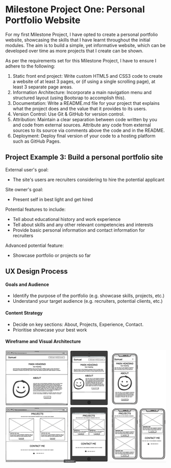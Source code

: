 # Milestone Project One: Personal Portfolio Website

For my first Milestone Project, I have opted to create a personal portfolio website, showcasing the skills that I have learnt throughout the initial modules. The aim is to build a simple, yet informative website, which can be developed over time as more projects that I create can be shown. 

As per the requirements set for this Milestone Project, I have to ensure I adhere to the following:
1. Static front end project: Write custom HTML5 and CSS3 code to create a website of at least 3 pages, or (if using a single scrolling page), at least 3 separate page areas.
2. Information Architecture: Incorporate a main navigation menu and structured layout (using Bootsrap to accomplish this).
3. Documentation: Write a README.md file for your project that explains what the project does and the value that it provides to its users.
4. Version Control: Use Git & GitHub for version control.
5. Attribution: Maintain a clear separation between code written by you and code from external sources. Attribute any code from external sources to its source via comments above the code and in the README.
6. Deployment: Deploy final version of your code to a hosting platform such as GitHub Pages.

## Project Example 3: Build a personal portfolio site

External user's goal:
* The site's users are recruiters considering to hire the potential applicant

Site owner's goal:
* Present self in best light and get hired

Potential features to include:
* Tell about educational history and work experience
* Tell about skills and any other relevant competencies and interests
* Provide basic personal information and contact information for recruiters

Advanced potential feature:
* Showcase portfolio or projects so far

## UX Design Process

#### Goals and Audience
* Identify the purpose of the portfolio (e.g. showcase skills, projects, etc.)
* Understand your target audience (e.g. recruiters, potential clients, etc.)

#### Content Strategy
* Decide on key sections: About, Projects, Experience, Contact.
* Prioritise showcase your best work

#### Wireframe and Visual Architecture
![image alt](https://github.com/samueld164/milestone-project-one/blob/271d9de80ddd3590675bd3a00b25130556ce4a2f/wireframes.png)
